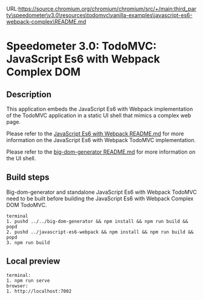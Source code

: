 URL:https://source.chromium.org/chromium/chromium/src/+/main:third_party\speedometer\v3.0\resources\todomvc\vanilla-examples\javascript-es6-webpack-complex\README.md
# Speedometer 3.0: TodoMVC: JavaScript Es6 with Webpack Complex DOM

## Description

This application embeds the JavaScript Es6 with Webpack implementation of the TodoMVC application in a static UI shell that mimics a complex web page.

Please refer to the [JavaScript Es6 with Webpack README.md](../javascript-es6-webpack/README.md) for more information on the JavaScript Es6 with Webpack TodoMVC implementation.

Please refer to the [big-dom-generator README.md](../../big-dom-generator/README.md) for more information on the UI shell.

## Build steps

Big-dom-generator and standalone JavaScript Es6 with Webpack TodoMVC need to be built before building the JavaScript Es6 with Webpack Complex DOM TodoMVC.

```
terminal
1. pushd ../../big-dom-generator && npm install && npm run build && popd
2. pushd ../javascript-es6-webpack && npm install && npm run build && popd
3. npm run build
```

## Local preview

```
terminal:
1. npm run serve
browser:
1. http://localhost:7002
```
